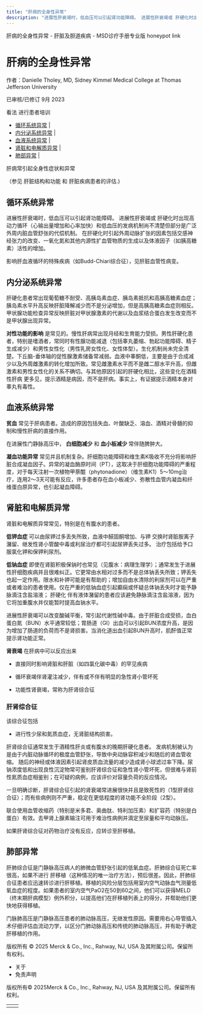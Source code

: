 ```yaml
---
title: "肝病的全身性异常"
description: "进展性肝衰竭时，低血压可以引起肾功能障碍。 进展性肝衰竭或 肝硬化时出现高动力循环（心输出量增加和心率加快）和低血压的发病机制尚不清楚但部分是广泛外周内脏血管舒张的代偿机制。 在肝硬化时引起外周动脉扩张的因素包括交感神经张力的改变、一氧化氮和其他内源性扩血管物质的生成以及体液因子（如胰高糖素）活性的增加。"
---
```


﻿肝病的全身性异常 \- 肝脏及胆道疾病 \- MSD诊疗手册专业版 honeypot link

# 肝病的全身性异常

作者：Danielle Tholey, MD, Sidney Kimmel Medical College at Thomas Jefferson University

已审核/已修订 9月 2023

看法 进行患者培训

- [循环系统异常](#循环系统异常_v45110811_zh) \|
- [内分泌系统异常](#内分泌系统异常_v45110819_zh) \|
- [血液系统异常](#血液系统异常_v45110833_zh) \|
- [肾脏和电解质异常](#肾脏和电解质异常_v45110842_zh) \|
- [肺部异常](#肺部异常_v75226355_zh) \|

肝病常引起全身性症状和异常

（参见 肝脏结构和功能 和 肝脏疾病患者的评估.)

## 循环系统异常

进展性肝衰竭时，低血压可以引起肾功能障碍。 进展性肝衰竭或 肝硬化时出现高动力循环（心输出量增加和心率加快）和低血压的发病机制尚不清楚但部分是广泛外周内脏血管舒张的代偿机制。 在肝硬化时引起外周动脉扩张的因素包括交感神经张力的改变、一氧化氮和其他内源性扩血管物质的生成以及体液因子（如胰高糖素）活性的增加。

影响肝血液循环的特殊疾病（如Budd-Chiari综合征），见肝脏血管性病变。

## 内分泌系统异常

肝硬化患者常出现葡萄糖不耐受、高胰岛素血症、胰岛素抵抗和高胰高糖素血症；胰岛素水平升高反映肝脏降解减少而不是分泌增加，但是高胰高糖素血症则相反。甲状腺功能检查异常反映肝脏对甲状腺激素的代谢以及血浆结合蛋白发生改变而不是甲状腺出现异常。

**对性功能的影响** 是常见的。慢性肝病常出现月经和生育能力受损。男性肝硬化患者，特别是嗜酒者，常同时有性腺功能减退（包括睾丸萎缩、勃起功能障碍、精子生成减少）和男性女性化（男性乳房女性化、女性体型）。生化机制尚未完全清楚。下丘脑-垂体轴的促性腺激素储备常减弱。血液中睾酮低，主要是由于合成减少以及外周雌激素的转化增加所致。常见雌激素水平而不是雌二醇水平升高，但雌激素和男性女性化的关系不确切。与其他原因引起的肝硬化相比，这些变化在酒精性肝病 更多见，提示酒精是病因，而不是肝病。事实上，有证据提示酒精本身对睾丸有毒性。

## 血液系统异常

**贫血** 常见于肝病患者。造成的原因包括失血、叶酸缺乏、溶血、酒精对骨髓的抑制和慢性肝病的直接作用。

在进展性门静脉高压中， **白细胞减少** 和 **血小板减少** 常伴随脾肿大。

**凝血功能异常** 常见并且机制复杂。肝细胞功能障碍和维生素K吸收不充分将影响肝脏合成凝血因子。异常的凝血酶原时间（PT），这取决于肝细胞功能障碍的严重程度，对于每天注射一次植物甲萘醌（phytonadione）（维生素K1）5～10mg治疗，连用2～3天可能有反应，许多患者存在血小板减少、弥散性血管内凝血和纤维蛋白原异常，也引起凝血障碍。

## 肾脏和电解质异常

肾脏和电解质异常常见，特别是在有腹水的患者。

**低钾血症** 可以由尿钾过多丢失所致，血液中醛固酮增加、与钾 交换时肾脏胺离子潴留、继发性肾小管酸中毒或利尿治疗都可引起尿钾丢失过多。 治疗包括给予口服氯化钾和保钾利尿剂。

**低钠血症** 即使在肾脏积极保钠时也常见（见腹水：病理生理学）；通常发生于进展性肝细胞疾病并且很难纠正。它更常由水相对过多而不是总体钠丢失所致；钾丢失也起一定作用。限水和补钾可能是有帮助的；增加自由水清除的利尿剂可以在严重或者难治的患者使用。仅在严重的低钠血症引起癫痫或怀疑总体钠丢失时才能予静脉滴注含盐溶液； 肝硬化 伴有液体潴留的患者应该避免静脉滴注含盐溶液，因为它将加重腹水并仅能暂时提高血钠水平。

进展性肝衰竭可以改变酸碱平衡，常引起代谢性碱中毒。由于肝脏合成受损，血白蛋白氮（BUN）水平通常较低；胃肠道（GI）出血可以引起BUN浓度升高，是因为增加了肠道的负荷而不是肾损害。当消化道出血引起BUN升高时，肌酐值正常提示肾功能正常。

**肾衰竭** 在肝病中可以反应出来

- 直接同时影响肾脏和肝脏（如四氯化碳中毒）的罕见疾病

- 循环衰竭伴肾灌注减少，伴有或不伴有明显的急性肾小管坏死

- 功能性肾衰竭，常称为肝肾综合征


### 肝肾综合征

该综合征包括

- 进行性少尿和氮质血症，无肾脏结构损害。


肝肾综合征通常发生于酒精性肝炎或有腹水的晚期肝硬化患者。 发病机制被认为是由于内脏动脉循环的极度血管舒张，导致中央动脉容积减少和随后的肾血管收缩。 随后的神经或体液因素引起肾皮质血流量的减少造成肾小球滤过率下降。尿钠浓度低和出现良性沉淀物常可鉴别肝肾综合征和急性肾小管坏死，但很难与肾前性氮质血症相鉴别；在可疑的病例，应该评价对容量负荷的反应情况。

一旦明确诊断，肝肾综合征引起的肾衰竭常进展很快并且是致死性的（1型肝肾综合征）；而有些病例则不严重，稳定在更低程度的肾功能不全阶段（2型）。

联合使用血管收缩药（特别是米多君、奥曲肽、特利加压素）和扩容药（特别是白蛋白）有效。去甲肾上腺素输注可用于难治性病例并滴定至尿量和平均动脉压。

如果肝肾综合征对药物治疗没有反应，应转诊至肝移植。

## 肺部异常

肝肺综合征是门静脉高压病人的肺微血管舒张引起的低氧血症。肝肺综合征死亡率很高，如果不进行 肝移植（这种情况的唯一治疗方法），预后很差。因此，肝肺综合征患者应迅速转诊进行肝移植。移植的风险分层包括用室内空气动脉血气测量低氧血症的程度。如果患者的室内空气PaO2在50到60之间，他们可以获得MELD（终末期肝病模型）例外积分，以提高他们在肝移植列表上的得分，并帮助他们更快地获得移植。

门脉肺高压是门静脉高压患者的肺动脉高压，无继发性原因。需要用右心导管插入术仔细评估血流动力学，以区分门肺动脉高压和传统的肺动脉高压，并有助于确定肝移植的作用。



版权所有 © 2025
Merck & Co., Inc., Rahway, NJ, USA 及其附属公司。保留所有权利。

- 关于
- 免责声明

版权所有© 2025Merck & Co., Inc., Rahway, NJ, USA 及其附属公司。保留所有权利。

|     |     |
| --- | --- |
|  |  |